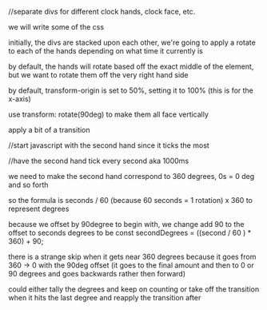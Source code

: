 //separate divs for different clock hands, clock face, etc.

we will write some of the css 

initially, the divs are stacked upon each other, we're going to apply a rotate to each of the hands depending on what time it currently is

by default, the hands will rotate based off the exact middle of the element, but we want to rotate them off the very right hand side

by default, transform-origin is set to 50%, setting it to 100% (this is for the x-axis)

use transform: rotate(90deg) to make them all face vertically

apply a bit of a transition

//start javascript with the second hand since it ticks the most

//have the second hand tick every second aka 1000ms

we need to make the second hand correspond to 360 degrees, 0s = 0 deg and so forth

so the formula is seconds / 60 (because 60 seconds = 1 rotation) x 360 to represent degrees

because we offset by 90degree to begin with, we change add 90 to the offset to seconds degrees to be
const secondDegrees = ((second / 60 ) * 360) + 90;

there is a strange skip when it gets near 360 degrees because it goes from 360 -> 0 with the 90deg offset (it goes to the final amount and then to 0 or 90 degrees and goes backwards rather then forward)

could either tally the degrees and keep on counting or take off the transition when it hits the last degree and reapply the transition after